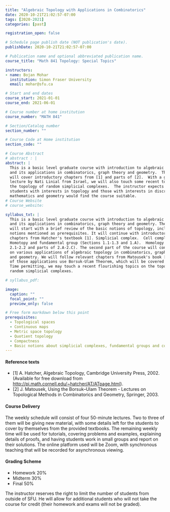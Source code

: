 ```yaml
---
title: "Algebraic Topology with Applications in Combinatorics"
date: 2020-10-21T21:02:57-07:00
tags: [2020-2021]
categories: [past]

registration_open: false

# Schedule page publish date (NOT publication's date).
publishDate: 2020-10-21T21:02:57-07:00

# Publication name and optional abbreviated publication name.
course_title: "Math 841 Topology: Special Topics"

instructors:
- name: Bojan Mohar
  institution: Simon Fraser University
  email: mohar@sfu.ca

# Start and end dates
course_start: 2021-01-01
course_end: 2021-06-01

# Course number at home institution
course_number: "MATH 841"

# Section/Catalog number
section_number: ""

# Course Code at Home institution
section_code: ""

# Course Abstract
# abstract : |
abstract: |
  This is a basic level graduate course with introduction to algebraic topology
  and its applications in combinatorics, graph theory and geometry.  The course
  will cover introductory chapters from [1] and parts of [2].  With a guest
  lecture by Nati Linial from Israel, we will also touch some recent topics like
  the topology of random simplicial complexes.  The instructor expects that
  students with interests in topology and those with interests in discrete
  mathematics and geometry would find the course suitable.
# Course Website
# course_website: 

syllabus_txt: |
  This is a basic level graduate course with introduction to algebraic topology
  and its applications in combinatorics, graph theory and geometry. The course
  will start with a brief review of the basic notions of topology, including the
  notions mentioned as prerequisites. It will continue with introductory
  chapters from Hatcher's textbook [1]. Simplicial complex.  Cell complex.
  Homotopy and fundamental group (Sections 1.1-1.3 and 1.A).  Homology (Sections
  2.1-2.2 and parts of 2.A-2.C). The second part of the course will concentrate
  on various applications of algebraic topology in combinatorics, graph theory,
  and geometry. We will follow relevant chapters from Matousek's book [2]. Some
  of those applications use Borsuk-Ulam Theorem, which will be covered first.
  Time permitting, we may touch a recent flourishing topics on the topology of
  random simplicial complexes.

# syllabus_pdf:

image:
  caption: ""
  focal_point: ""
  preview_only: false

# Free form markdown below this point
prerequisites:
  - Topological spaces
  - Continuous maps
  - Metric space topology
  - Quotient topology
  - Compactness
  - Basic notions about simplicial complexes, fundamental groups and covering spaces will be helpful, but students will also be given opportunity to self-study about these notions during the first month of the course and help will be offered during tutorials.
---
```

#### Reference texts
* [1] A. Hatcher, Algebraic Topology, Cambridge University Press, 2002.
(Available for free download from
http://pi.math.cornell.edu/~hatcher/AT/ATpage.html).
* [2] J. Matousek, Using the Borsuk–Ulam Theorem - Lectures on Topological
Methods in Combinatorics and Geometry, Springer, 2003.
  

#### Course Delivery
The weekly schedule will consist of four 50-minute lectures. Two
to three of them will be giving new material, with some details left for the
students to cover by themselves from the provided textbooks. The remaining
weekly time will be used for tutorials, covering problems and examples,
explaining details of proofs, and having students work in small groups and
report on their solutions. The online platform used will be Zoom, with
synchronous teaching that will be recorded for asynchronous viewing. 

#### Grading Scheme
 * Homework 20%
 * Midterm 30% 
 * Final 50% 

The instructor reserves the right to limit the number of students from outside
of SFU. He will allow for additional students who will not take the course for
credit (their homework and exams will not be graded).
